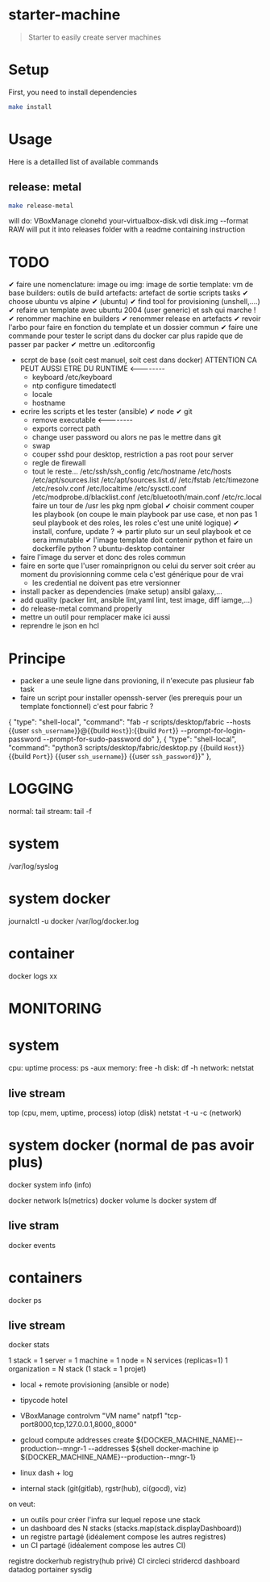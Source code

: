 # starter-machine

> Starter to easily create server machines

# Setup
First, you need to install dependencies
```sh
make install
```

# Usage
Here is a detailled list of available commands

## release: metal
```sh
make release-metal
```
will do: VBoxManage clonehd your-virtualbox-disk.vdi disk.img --format RAW
will put it into releases folder with a readme containing instruction


# TODO
✔ faire une nomenclature: 
    image ou img: image de sortie
    template: vm de base
    builders: outils de build
    artefacts: artefact de sortie
    scripts 
        tasks
✔ choose ubuntu vs alpine ✔ (ubuntu)
✔ find tool for provisioning (unshell,....)
✔ refaire un template avec ubuntu 2004 (user generic) et ssh qui marche !
    ✔ renommer machine en builders
    ✔ renommer release en artefacts
✔ revoir l'arbo pour faire en fonction du template et un dossier commun
✔ faire une commande pour tester le script dans du docker car plus rapide que de passer par packer
✔ mettre un .editorconfig
- scrpt de base (soit cest manuel, soit cest dans docker) ATTENTION CA PEUT AUSSI ETRE DU RUNTIME <--------
    - keyboard /etc/keyboard
    - ntp configure timedatectl
    - locale
    - hostname
- ecrire les scripts et les tester (ansible) 
    ✔ node
    ✔ git 
    - remove executable <--------
    - exports correct path
    - change user password ou alors ne pas le mettre dans git
    - swap
    - couper sshd pour desktop, restriction a pas root pour server
    - regle de firewall
    - tout le reste...
        /etc/ssh/ssh_config
        /etc/hostname 
        /etc/hosts
        /etc/apt/sources.list
        /etc/apt/sources.list.d/
        /etc/fstab 
        /etc/timezone 
        /etc/resolv.conf
        /etc/localtime
        /etc/sysctl.conf
        /etc/modprobe.d/blacklist.conf
        /etc/bluetooth/main.conf
        /etc/rc.local
        faire un tour de /usr
        les pkg npm global
✔ choisir comment couper les playbook (on coupe le main playbook par use case, et non pas 1 seul playbook et des roles, les roles c'est une unité logique)
    ✔ install, confure, update ? => partir pluto sur un seul playbook et ce sera immutable
✔ l'image template doit contenir python et faire un dockerfile python ? ubuntu-desktop container
- faire l'image du server et donc des roles commun
- faire en sorte que l'user romainprignon ou celui du server soit créer au moment du provisionning comme cela c'est générique pour de vrai
    - les credential ne doivent pas etre versionner
- install packer as dependencies (make setup) ansibl galaxy,...
- add quality (packer lint, ansible lint,yaml lint, test image, diff iamge,...)
- do  release-metal command properly
- mettre un outil pour remplacer make ici aussi
- reprendre le json en hcl

# Principe
- packer a une seule ligne dans provioning, il n'execute pas plusieur fab task
- faire un script pour installer openssh-server (les prerequis pour un template fonctionnel) c'est pour fabric ?



{
            "type": "shell-local",
            "command": "fab -r scripts/desktop/fabric --hosts {{user `ssh_username`}}@{{build `Host`}}:{{build `Port`}} --prompt-for-login-password --prompt-for-sudo-password do"
        },
        {
            "type": "shell-local",
            "command": "python3 scripts/desktop/fabric/desktop.py {{build `Host`}} {{build `Port`}} {{user `ssh_username`}} {{user `ssh_password`}}"
        },

LOGGING
=======
normal: tail <file>
stream: tail -f <file>

system
======
/var/log/syslog

system docker
=============
journalctl -u docker
/var/log/docker.log

container
=========
docker logs xx

MONITORING
==========

system
======
cpu:        uptime
process:    ps -aux
memory:     free -h
disk:       df -h
network:    netstat

live stream
-----------
top (cpu, mem, uptime, process)
iotop (disk)
netstat -t -u -c (network)

system docker (normal de pas avoir plus)
=============
docker system info (info)

docker network ls(metrics)
docker volume ls
docker system df

live stram
---------
docker events

containers
=========
docker ps

live stream
-----------
docker stats


1 stack = 1 server = 1 machine = 1 node = N services (replicas=1)
1 organization = N stack (1 stack = 1 projet)

- local + remote provisioning (ansible or node)
- tipycode hotel
- VBoxManage controlvm "VM name" natpf1 "tcp-port8000,tcp,127.0.0.1,8000,,8000"
- gcloud compute addresses create ${DOCKER_MACHINE_NAME}--production--mngr-1 --addresses ${shell docker-machine ip ${DOCKER_MACHINE_NAME}--production--mngr-1}
- linux dash + log

- internal stack (git(gitlab), rgstr(hub), ci(gocd), viz)

on veut:
* un outils pour créer l'infra sur lequel repose une stack
* un dashboard des N stacks (stacks.map(stack.displayDashboard))
* un registre partagé (idéalement compose les autres registres)
* un CI partagé (idéalement compose les autres CI)

registre    dockerhub   registry(hub privé)
CI          circleci    stridercd
dashboard   datadog     portainer sysdig
